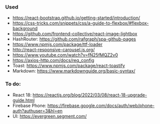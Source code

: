 ### Used
- https://react-bootstrap.github.io/getting-started/introduction/
- https://css-tricks.com/snippets/css/a-guide-to-flexbox/#flexbox-background
- https://github.com/frontend-collective/react-image-lightbox
- HashRouter: https://github.com/rafgraph/spa-github-pages
- https://www.npmjs.com/package/ttf-loader
- http://react-responsive-carousel.js.org/
- https://www.youtube.com/watch?v=fN25fMQZ2v0
- https://axios-http.com/docs/req_config
- Toast: https://www.npmjs.com/package/react-toastify
- Markdown: https://www.markdownguide.org/basic-syntax/

### To do:
- React 18: https://reactjs.org/blog/2022/03/08/react-18-upgrade-guide.html
- Firebase Phone: https://firebase.google.com/docs/auth/web/phone-auth?authuser=3&hl=en
- UI: https://evergreen.segment.com/
